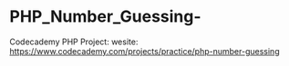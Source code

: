 # PHP_Number_Guessing-

Codecademy PHP Project: 
wesite: https://www.codecademy.com/projects/practice/php-number-guessing


